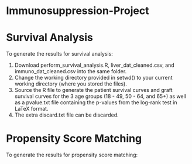 # Immunosuppression-Project

# Survival Analysis
To generate the results for survival analysis:

1. Download perform_survival_analysis.R, liver_dat_cleaned.csv, and immuno_dat_cleaned.csv into the same folder. 
2. Change the working directory provided in setwd() to your current working directory (where you stored the files). 
3. Source the R file to generate the patient survival curves and graft survival curves for the 3 age groups (18 - 49, 50 - 64, and 65+) as well as a pvalue.txt file containing the p-values from the log-rank test in LaTeX format. 
4. The extra discard.txt file can be discarded.

# Propensity Score Matching
To generate the results for propensity score matching: 
